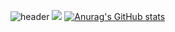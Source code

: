 ![header](https://capsule-render.vercel.app/api?type=soft&color=gradient&text=Good%20to%20see%20you%20%F0%9F%A4%97)
<img src="https://img.shields.io/badge/Python-3776AB?style=flat-square&logo=Python&logoColor=white"/>
[![Anurag's GitHub stats](https://github-readme-stats.vercel.app/api?username=Daesung-Ju)](https://github.com/anuraghazra/github-readme-stats)

